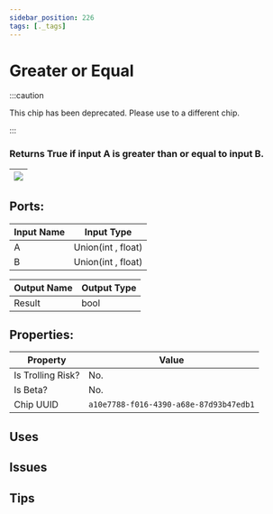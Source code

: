 ```yaml
---
sidebar_position: 226
tags: [._tags]
---
```


# Greater or Equal
:::caution

This chip has been deprecated. Please use to a different chip.

:::

### Returns True if input A is greater than or equal to input B.

| ![](https://images-ext-2.discordapp.net/external/MPmIaQzlEPmgGWlgi-WxBBXt0Bjv_zWPkg1y1f_sy3s/https/www.recroomcircuits.com/image/circuit/absolute-value?width=206&height=108) |
|-----|

## Ports:

| Input Name | Input Type |
|-----------|-----------|
| A | Union(int , float) |
| B | Union(int , float) |

| Output Name | Output Type |
|-----------|-----------|
| Result | bool |

## Properties:

| Property  | Value |
|-------------------|-----------|
| Is Trolling Risk? | No. |
| Is Beta? | No. |
| Chip UUID | `a10e7788-f016-4390-a68e-87d93b47edb1` |

## Uses

## Issues

## Tips